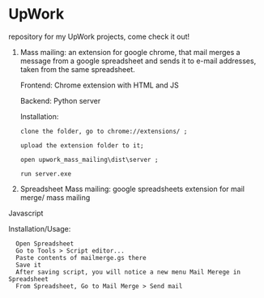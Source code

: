 # UpWork
repository for my UpWork projects, come check it out!
1. Mass mailing: an extension for google chrome, that mail merges a message from a google spreadsheet and sends it to e-mail addresses, taken from the same spreadsheet.

      Frontend: Chrome extension with HTML and JS
  
     Backend: Python server
  
      Installation:
  
       clone the folder, go to chrome://extensions/ ; 
       
       upload the extension folder to it;
    
       open upwork_mass_mailing\dist\server ; 
       
       run server.exe
       
 2. Spreadsheet Mass mailing: google spreadsheets extension for mail merge/ mass mailing
  
  Javascript
  
  Installation/Usage:
      
      Open Spreadsheet
      Go to Tools > Script editor...
      Paste contents of mailmerge.gs there
      Save it
      After saving script, you will notice a new menu Mail Merege in Spreadsheet
      From Spreadsheet, Go to Mail Merge > Send mail
       
